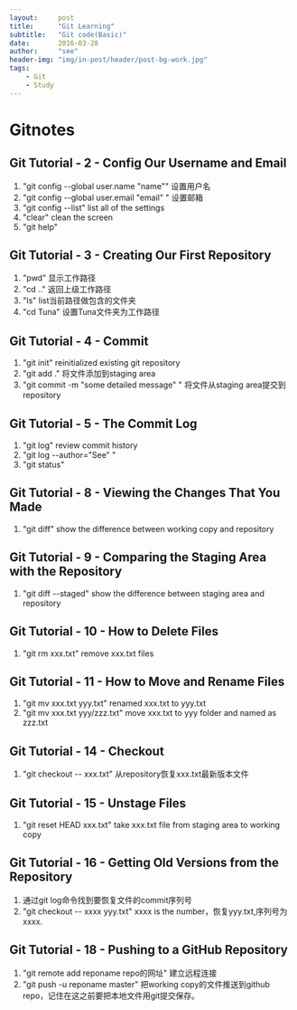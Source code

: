 ```yaml
---
layout:     post
title:      "Git Learning"
subtitle:   "Git code(Basic)"
date:       2016-03-28
author:     "see"
header-img: "img/in-post/header/post-bg-work.jpg"
tags:
    - Git
    - Study
---
```


# Gitnotes

## Git Tutorial - 2 - Config Our Username and Email
1. "git config --global user.name "name"" 设置用户名
2. "git config --global user.email "email" " 设置邮箱
3. "git config --list" list all of the settings
4. "clear" clean the screen
5. "git help"  

## Git Tutorial - 3 - Creating Our First Repository
1. "pwd" 显示工作路径  
2. "cd .." 返回上级工作路径  
3. "ls" list当前路径做包含的文件夹
4. "cd Tuna" 设置Tuna文件夹为工作路径  

## Git Tutorial - 4 - Commit
1. "git init" reinitialized existing git repository  
2. "git add ." 将文件添加到staging area  
3. "git commit -m "some detailed message" "  将文件从staging area提交到repository   

## Git Tutorial - 5 - The Commit Log
1. "git log" review commit history  
2. "git log --author="See" "
3. "git status"  

## Git Tutorial - 8 - Viewing the Changes That You Made
1. "git diff" show the difference between working copy and repository  

## Git Tutorial - 9 - Comparing the Staging Area with the Repository
1. "git diff --staged" show the difference between staging area and repository  

## Git Tutorial - 10 - How to Delete Files  
1. "git rm xxx.txt" remove xxx.txt files  

## Git Tutorial - 11 - How to Move and Rename Files  
1. "git mv xxx.txt yyy.txt" renamed xxx.txt to yyy.txt
2. "git mv xxx.txt yyy/zzz.txt" move xxx.txt to yyy folder and named as zzz.txt  

## Git Tutorial - 14 - Checkout 
1. "git checkout -- xxx.txt" 从repository恢复xxx.txt最新版本文件  

## Git Tutorial - 15 - Unstage Files
1. "git reset HEAD xxx.txt" take xxx.txt file from staging area to working copy  

## Git Tutorial - 16 - Getting Old Versions from the Repository
1. 通过git log命令找到要恢复文件的commit序列号
2. "git checkout -- xxxx yyy.txt" xxxx is the number，恢复yyy.txt,序列号为xxxx.

## Git Tutorial - 18 - Pushing to a GitHub Repository
1. "git remote add reponame repo的网址" 建立远程连接
2. "git push -u reponame master" 把working copy的文件推送到github repo，记住在这之前要把本地文件用git提交保存。
